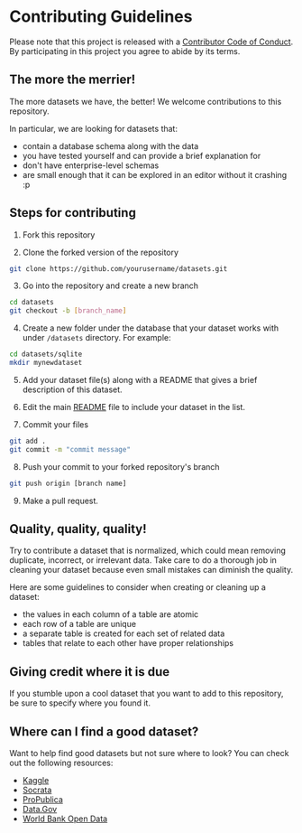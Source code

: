# Contributing Guidelines

Please note that this project is released with a [Contributor Code of Conduct](code-of-conduct.md). By participating in this project you agree to abide by its terms.

## The more the merrier! 

The more datasets we have, the better!  We welcome contributions to this repository.  

In particular, we are looking for datasets that:

- contain a database schema along with the data
- you have tested yourself and can provide a brief explanation for
- don't have enterprise-level schemas 
- are small enough that it can be explored in an editor without it crashing :p 


## Steps for contributing

1. Fork this repository

2. Clone the forked version of the repository

```sh
git clone https://github.com/yourusername/datasets.git
```

3. Go into the repository and create a new branch

```sh
cd datasets
git checkout -b [branch_name]
```

4. Create a new folder under the database that your dataset works with under `/datasets` directory. For example:

```sh
cd datasets/sqlite
mkdir mynewdataset
```

5. Add your dataset file(s) along with a README that gives a brief description of this dataset.

6. Edit the main [README](README.md) file to include your dataset in the list. 

7. Commit your files

```sh
git add .
git commit -m "commit message"
```

8. Push your commit to your forked repository's branch

```sh
git push origin [branch name]
```

9. Make a pull request.  


## Quality, quality, quality!  

Try to contribute a dataset that is normalized, which could mean removing duplicate, incorrect, or irrelevant data. Take care to do a thorough job in cleaning your dataset because even small mistakes can diminish the quality. 

Here are some guidelines to consider when creating or cleaning up a dataset:
- the values in each column of a table are atomic
- each row of a table are unique
- a separate table is created for each set of related data
- tables that relate to each other have proper relationships

## Giving credit where it is due

If you stumble upon a cool dataset that you want to add to this repository, be sure to specify where you found it. 


## Where can I find a good dataset?

Want to help find good datasets but not sure where to look? You can check out the following resources:

- [Kaggle](https://www.kaggle.com/datasets)
- [Socrata](https://opendata.socrata.com/)
- [ProPublica](https://www.propublica.org/datastore/datasets)
- [Data.Gov](https://www.data.gov/)
- [World Bank Open Data](https://data.worldbank.org/)